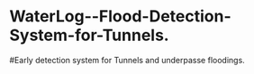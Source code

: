 # WaterLog--Flood-Detection-System-for-Tunnels.
#Early detection system for Tunnels and underpasse floodings.

